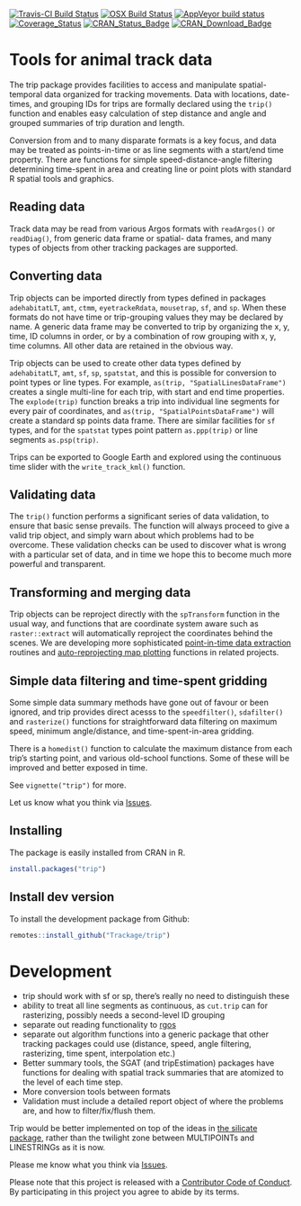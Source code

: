 
<!-- README.md is generated from README.Rmd. Please edit that file -->

[![Travis-CI Build
Status](http://badges.herokuapp.com/travis/Trackage/trip?branch=master&env=BUILD_NAME=trusty_release&label=linux)](https://travis-ci.org/Trackage/trip)
[![OSX Build
Status](http://badges.herokuapp.com/travis/Trackage/trip?branch=master&env=BUILD_NAME=osx_release&label=osx)](https://travis-ci.org/Trackage/trip)
[![AppVeyor build
status](https://ci.appveyor.com/api/projects/status/github/Trackage/trip?branch=master&svg=true)](https://ci.appveyor.com/project/Trackage/trip)[![Coverage\_Status](https://img.shields.io/codecov/c/github/Trackage/trip/master.svg)](https://codecov.io/github/Trackage/trip?branch=master)
[![CRAN\_Status\_Badge](http://www.r-pkg.org/badges/version/trip)](https://cran.r-project.org/package=trip)
[![CRAN\_Download\_Badge](http://cranlogs.r-pkg.org/badges/trip)](https://cran.r-project.org/package=trip)

# Tools for animal track data

The trip package provides facilities to access and manipulate
spatial-temporal data organized for tracking movements. Data with
locations, date-times, and grouping IDs for trips are formally declared
using the `trip()` function and enables easy calculation of step
distance and angle and grouped summaries of trip duration and length.

Conversion from and to many disparate formats is a key focus, and data
may be treated as points-in-time or as line segments with a start/end
time property. There are functions for simple speed-distance-angle
filtering determining time-spent in area and creating line or point
plots with standard R spatial tools and graphics.

## Reading data

Track data may be read from various Argos formats with `readArgos()` or
`readDiag()`, from generic data frame or spatial- data frames, and many
types of objects from other tracking packages are supported.

## Converting data

Trip objects can be imported directly from types defined in packages
`adehabitatLT`, `amt`, `ctmm`, `eyetrackeRdata`, `mousetrap`, `sf`, and
`sp`. When these formats do not have time or trip-grouping values they
may be declared by name. A generic data frame may be converted to trip
by organizing the x, y, time, ID columns in order, or by a combination
of row grouping with x, y, time columns. All other data are retained in
the obvious way.

Trip objects can be used to create other data types defined by
`adehabitatLT`, `amt`, `sf`, `sp`, `spatstat`, and this is possible for
conversion to point types or line types. For example, `as(trip,
"SpatialLinesDataFrame")` creates a single multi-line for each trip,
with start and end time properties. The `explode(trip)` function breaks
a trip into individual line segments for every pair of coordinates, and
`as(trip, "SpatialPointsDataFrame")` will create a standard sp points
data frame. There are similar facilities for `sf` types, and for the
`spatstat` types point pattern `as.ppp(trip)` or line segments
`as.psp(trip)`.

Trips can be exported to Google Earth and explored using the continuous
time slider with the `write_track_kml()` function.

## Validating data

The `trip()` function performs a significant series of data validation,
to ensure that basic sense prevails. The function will always proceed to
give a valid trip object, and simply warn about which problems had to be
overcome. These validation checks can be used to discover what is wrong
with a particular set of data, and in time we hope this to become much
more powerful and transparent.

## Transforming and merging data

Trip objects can be reproject directly with the `spTransform` function
in the usual way, and functions that are coordinate system aware such as
`raster::extract` will automatically reproject the coordinates behind
the scenes. We are developing more sophisticated [point-in-time data
extraction](https://github.com/AustralianAntarcticDivision/raadtools)
routines and [auto-reprojecting map
plotting](https://github.com/AustralianAntarcticDivision/SOmap)
functions in related projects.

## Simple data filtering and time-spent gridding

Some simple data summary methods have gone out of favour or been
ignored, and trip provides direct acesss to the `speedfilter()`,
`sdafilter()` and `rasterize()` functions for straightforward data
filtering on maximum speed, minimum angle/distance, and
time-spent-in-area gridding.

There is a `homedist()` function to calculate the maximum distance from
each trip’s starting point, and various old-school functions. Some of
these will be improved and better exposed in time.

See `vignette("trip")` for more.

Let us know what you think via
[Issues](https://github.com/Trackage/trip/issues).

## Installing

The package is easily installed from CRAN in R.

``` r
install.packages("trip")
```

## Install dev version

To install the development package from Github:

``` r
remotes::install_github("Trackage/trip")
```

# Development

  - trip should work with sf or sp, there’s really no need to
    distinguish these
  - ability to treat all line segments as continuous, as `cut.trip` can
    for rasterizing, possibly needs a second-level ID grouping
  - separate out reading functionality to
    [rgos](https://github.com/mdsumner/rgos)
  - separate out algorithm functions into a generic package that other
    tracking packages could use (distance, speed, angle filtering,
    rasterizing, time spent, interpolation etc.)
  - Better summary tools, the SGAT (and tripEstimation) packages have
    functions for dealing with spatial track summaries that are atomized
    to the level of each time step.
  - More conversion tools between formats
  - Validation must include a detailed report object of where the
    problems are, and how to filter/fix/flush them.

Trip would be better implemented on top of the ideas in [the silicate
package](https://github.com/hypertidy/silicate/), rather than the
twilight zone between MULTIPOINTs and LINESTRINGs as it is now.

Please me know what you think via
[Issues](https://github.com/Trackage/trip/issues).

Please note that this project is released with a [Contributor Code of
Conduct](CONDUCT.md). By participating in this project you agree to
abide by its terms.
